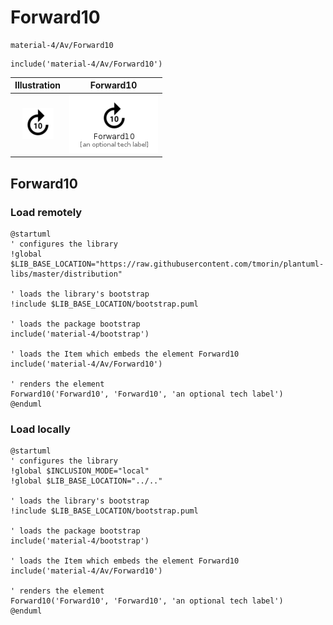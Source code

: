 # Forward10


```text
material-4/Av/Forward10
```

```text
include('material-4/Av/Forward10')
```



| Illustration | Forward10 |
| :---: | :---: |
| ![illustration for Illustration](../../material-4/Av/Forward10.png) | ![illustration for Forward10](../../material-4/Av/Forward10.Local.png) |




## Forward10

### Load remotely
```plantuml
@startuml
' configures the library
!global $LIB_BASE_LOCATION="https://raw.githubusercontent.com/tmorin/plantuml-libs/master/distribution"

' loads the library's bootstrap
!include $LIB_BASE_LOCATION/bootstrap.puml

' loads the package bootstrap
include('material-4/bootstrap')

' loads the Item which embeds the element Forward10
include('material-4/Av/Forward10')

' renders the element
Forward10('Forward10', 'Forward10', 'an optional tech label')
@enduml
```

### Load locally
```plantuml
@startuml
' configures the library
!global $INCLUSION_MODE="local"
!global $LIB_BASE_LOCATION="../.."

' loads the library's bootstrap
!include $LIB_BASE_LOCATION/bootstrap.puml

' loads the package bootstrap
include('material-4/bootstrap')

' loads the Item which embeds the element Forward10
include('material-4/Av/Forward10')

' renders the element
Forward10('Forward10', 'Forward10', 'an optional tech label')
@enduml
```

